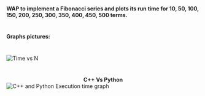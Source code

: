 #
<b>WAP to implement a Fibonacci series and plots its run time for 10,  50, 100, 150, 200, 250, 300, 350, 400, 450, 500 terms.</b>
#
<b>Graphs pictures:</b> 
#
![Time vs  N ](https://user-images.githubusercontent.com/79594157/132905930-3b9de136-f9d3-421a-ab9e-e6cdd5e864d3.png)
#
<b><center>C++ Vs Python</center></b>
![C++ and Python Execution time graph](https://user-images.githubusercontent.com/79594157/133129471-efbaa8c1-32d4-4d12-92f4-cac03a0bdfb5.png)
#
